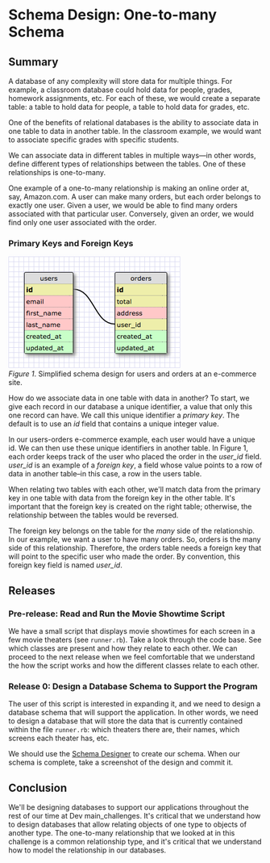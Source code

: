 # Schema Design: One-to-many Schema

## Summary
A database of any complexity will store data for multiple things.  For example, a classroom database could hold data for people, grades, homework assignments, etc.  For each of these, we would create a separate table:  a table to hold data for people, a table to hold data for grades, etc.

One of the benefits of relational databases is the ability to associate data in one table to data in another table.  In the classroom example, we would want to associate specific grades with specific students.

We can associate data in different tables in multiple ways—in other words, define different types of relationships between the tables.  One of these relationships is one-to-many.

One example of a one-to-many relationship is making an online order at, say, Amazon.com.  A user can make many orders, but each order belongs to exactly one user.  Given a user, we would be able to find many orders associated with that particular user.  Conversely, given an order, we would find only one user associated with the order.


### Primary Keys and Foreign Keys
![schema design example](readme-assets/schema-example.png)  
*Figure 1*.  Simplified schema design for users and orders at an e-commerce site.

How do we associate data in one table with data in another?  To start, we give each record in our database a unique identifier, a value that only this one record can have.  We call this unique identifier a *primary key*.  The default is to use an *id* field that contains a unique integer value.

In our users-orders e-commerce example, each user would have a unique id.  We can then use these unique identifiers in another table.  In Figure 1, each order keeps track of the user who placed the order in the *user_id* field.  *user_id* is an example of a *foreign key*, a field whose value points to a row of data in another table–in this case, a row in the users table.

When relating two tables with each other, we'll match data from the primary key in one table with data from the foreign key in the other table.  It's important that the foreign key is created on the right table; otherwise, the relationship between the tables would be reversed.

The foreign key belongs on the table for the *many* side of the relationship.  In our example, we want a user to have many orders.  So, orders is the many side of this relationship.  Therefore, the orders table needs a foreign key that will point to the specific user who made the order.  By convention, this foreign key field is named *user_id*.


## Releases
### Pre-release:  Read and Run the Movie Showtime Script
We have a small script that displays movie showtimes for each screen in a few movie theaters (see `runner.rb`).  Take a look through the code base.  See which classes are present and how they relate to each other.  We can proceed to the next release when we feel comfortable that we understand the how the script works and how the different classes relate to each other.


### Release 0: Design a Database Schema to Support the Program
The user of this script is interested in expanding it, and we need to design a database schema that will support the application.  In other words, we need to design a database that will store the data that is currently contained within the file `runner.rb`:  which theaters there are, their names, which screens each theater has, etc.

We should use the [Schema Designer][] to create our schema.  When our schema is complete, take a screenshot of the design and commit it.


## Conclusion
We'll be designing databases to support our applications throughout the rest of our time at Dev main_challenges.  It's critical that we understand how to design databases that allow relating objects of one type to objects of another type.  The one-to-many relationship that we looked at in this challenge is a common relationship type, and it's critical that we understand how to model the relationship in our databases.

[Schema Designer]: https://schemadesigner.devmain_challenges.com/
